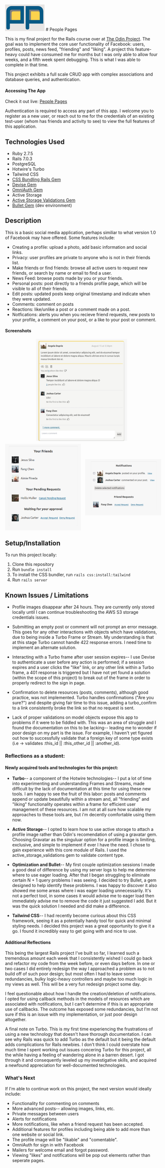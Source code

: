<img src="public/logo.png" alt="people pages logo" title="People Pages Logo">
# People Pages

This is my final project for the Rails course over at [The Odin Project](https://www.theodinproject.com/lessons/ruby-on-rails-rails-final-project). The goal was to implement the core user functionality of Facebook: users, profiles, posts, news feed, "friending" and "liking". A project this feature-heavy could have consumed me for months but I was only able to allow four weeks, and a fifth week spent debugging. This is what I was able to complete in that time.

This project exhibits a full scale CRUD app with complex associations and database queries, and authentication.

#### Accessing The App

Check it out live: [People Pages](https://people-pages.herokuapp.com)

Authentication is required to access any part of this app. I welcome you to register as a new user, or reach out to me for the credentials of an existing test-user (whom has friends and activity to see) to view the full features of this application.



## Technologies Used
* Ruby 2.7.5
* Rails 7.0.3
* PostgreSQL
* Hotwire's Turbo
* Tailwind CSS
* [CSS Bundling Rails Gem](https://github.com/rails/cssbundling-rails)
* [Devise Gem](https://github.com/heartcombo/devise#getting-started)
* [OmniAuth Gem](https://github.com/omniauth/omniauth/tree/v2.1.1)
* Active Storage
* [Active Storage Validations Gem](https://github.com/igorkasyanchuk/active_storage_validations)
* [Bullet Gem](https://github.com/flyerhzm/bullet) (dev environment)


## Description

This is a basic social media application, perhaps similiar to what version 1.0 of Facebook may have offered. Some features include:

* Creating a profile: upload a photo, add basic information and social links.
* Privacy: user profiles are private to anyone who is not in their friends list.
* Make friends or find friends: browse all active users to request new friends, or search by name or email to find a user.
* News Feed: browse posts made by you or your friends.
* Personal posts: post directly to a friends profile page, which will be visible to all of their friends.
* Edit posts: updated posts keep original timestamp and indicate when they were updated.
* Comments: comment on posts
* Reactions: like/unlike a post or a comment made on a post.
* Notfications: alerts you when you recieve friend requests, new posts to your profile, a comment on your post, or a like to your post or comment.

#### Screenshots

<img src="public/post_screenshot.jpg" title="User Post" alt="screenshot of a post" width="300px" style="display: block; margin-left: auto; margin-right: auto; margin-bottom: 10px">
<div style="width: max-content; margin-left: auto; margin-right: auto;">
  <img src="public/friends_screenshot.png" title="Friends List" alt="screenshot of friends list" width="250px" style="display: inline-block; vertical-align: middle; margin-right: 10px">
  <img src="public/notifications_screenshot.png" title="Notifications View" alt="screenshot of notifications view" width="250px" style="display: inline-block; vertical-align: middle">
</div>

## Setup/Installation

To run this project locally:

1. Clone this repository
2. Run `bundle install`
3. To install the CSS bundler, run `rails css:install:tailwind`
4. Run `rails server`



## Known Issues / Limitations

* Profile images disappear after 24 hours. They are currently only stored locally until I can continue troubleshooting the AWS S3 storage credentials issues.

* Submitting an empty post or comment will not prompt an error message. This goes for any other interactions with objects which have validations, due to being inside a Turbo Frame or Stream. My understanding is that at this stage Turbo cannot handle 422 response errors. I need time to implement an alternate solution. 

* Interacting with a Turbo frame after user session expires-- I use Devise to authenticate a user before any action is performed; if a session expires and a user clicks the "like" link, or any other link within a Turbo frame, a 401 response is triggered but I have not yet found a solution (within the scope of this project) to break out of the frame in order to properly redirect to the sign in page. 

* Confirmation to delete resources (posts, comments), although good practice, was not implemented. Turbo handles confirmations ("Are you sure?") and despite giving fair time to this issue, adding a turbo_confirm to a link consistently broke the link so that no request is sent.

* Lack of proper validations on model objects expose this app to problems if it were to be fiddled with. This was an area of struggle and I found the documentation on this to be lacking-- leading me to wonder if poor design on my part is the issue. For example, I haven't yet figured out how to successfully validate that a foreign key of some type exists (i.e -> validates :this_id || :this_other_id || :another_id).



### Reflections as a student: 

#### Newly acquired tools and technologies for this project:

* <b>Turbo</b>-- a component of the Hotwire technologies-- I put a lot of time into experimenting and understanding Frames and Streams, made difficult by the lack of documentation at this time for using these new tools. I am happy to see the fruit of this labor: posts and comments append or update beautifully within a stream and, all "friending" and "liking" functionality operates within a frame for efficient user management of these resources. I am not at all sure how scalable my approaches to these tools are, but i'm decently comfortable using them now.

* <b>Active Storage</b>-- I opted to learn how to use active storage to attach a profile image rather than Odin's recomendation of using a gravatar gem. Choosing Gravatar as the singuluar option for a profile image is limiting, exclusive, and simple to implement if ever I have the need. I chose to gain experience with this core module of Rails. I used the active_storage_validations gem to validate content type.

* <b>Optimization and Bullet</b>--  My first couple optimization sessions I made a good deal of difference by using my server logs to help me determine where to use eager loading. After that I began struggling to eliminate certain N + 1 query problems I was seeing. I decided to try Bullet, a gem designed to help identify these problems. I was happy to discover it also showed me some areas where i was eager loading unnecessarily. It's not a perfect tool, in some cases it would advise me to eager load then immediately advise me to remove the code it just suggested I add. But it was the quick solution I needed and did make a difference.

* <b>Tailwind CSS</b>-- I had recently become curious about this CSS framework, seeing it as a potentially handy tool for quick and minimal styling needs. I decided this project was a great opportunity to give it a go. I found it incredibly easy to get going with and nice to use.   


#### Additional Reflections

This being the largest Rails project I've built so far, I learned such a tremendous amount each week that I consistently wished I could go back and refactor my code from the week before, or even days before. In one or two cases I did entirely redesign the way I approached a problem as to not build off of such poor design; but most often I had to leave some redundancies, bulky logic-heavy controllers and maybe too much logic in my views as well. This will be a very fun redesign project some day.  

I feel questionable about how I handle the creation/deletion of notifications. I opted for using callback methods in the models of resources which are associated with notifications, but I can't determine if this is an appropriate use of callbacks. The outcome has exposed some redundancies, but I'm not sure if this is an issue with my implementation, or just poor design altogether.

A final note on Turbo. This is my first time experiencing the frustrations of using a new technology that doesn't have thorough documentation. I can see why Rails was quick to add Turbo as the default but it being the default adds complications for Rails newbies. I don't think I could overstate how much time I spent working out issues concering Turbo for this project, all the while having a feeling of wandering alone in a barren desert. I got through it and consequently leveled up my investigative skills, and acquired a newfound appreciation for well-documented technologies.



### What's Next

If I'm able to continue work on this project, the next version would ideally include:

* Functionality for commenting on comments
* More advanced posts-- allowing images, links, etc.
* Private messages between users
* Alerts for notifications
* More notifications, like when a friend request has been accepted.
* Additional features for profiles including being able to add more than one website or social link.
* The profile image will be "likable" and "comentable".
* OmniAuth for sign in with Facebook
* Mailers for welcome email and forgot password.
* Viewing "likes" and notifications will be pop out elements rather than seperate pages.
